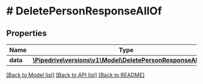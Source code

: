 # # DeletePersonResponseAllOf

## Properties

Name | Type | Description | Notes
------------ | ------------- | ------------- | -------------
**data** | [**\Pipedrive\versions\v1\Model\DeletePersonResponseAllOfData**](DeletePersonResponseAllOfData.md) |  |

[[Back to Model list]](../README.md#documentation-for-models) [[Back to API list]](../README.md#documentation-for-api-endpoints) [[Back to README]](../README.md)
